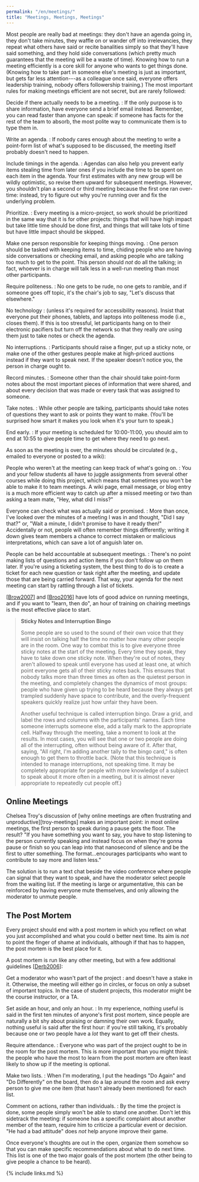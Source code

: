 ```yaml
---
permalink: "/en/meetings/"
title: "Meetings, Meetings, Meetings"
---
```


Most people are really bad at meetings: they don't have an agenda going
in, they don't take minutes, they waffle on or wander off into
irrelevancies, they repeat what others have said or recite banalities
simply so that they'll have said something, and they hold side
conversations (which pretty much guarantees that the meeting will be a
waste of time). Knowing how to run a meeting efficiently is a core skill
for anyone who wants to get things done. (Knowing how to take part in
someone else's meeting is just as important, but gets far less
attention---as a colleague once said, everyone offers leadership
training, nobody offers followership training.) The most important rules
for making meetings efficient are not secret, but are rarely followed:

Decide if there actually needs to be a meeting.
: If the only purpose is to share information, have everyone send a
  brief email instead. Remember, you can read faster than anyone can
  speak: if someone has facts for the rest of the team to absorb, the
  most polite way to communicate them is to type them in.

Write an agenda.
: If nobody cares enough about the meeting to write a point-form list
  of what's supposed to be discussed, the meeting itself probably
  doesn't need to happen.

Include timings in the agenda.
: Agendas can also help you prevent early items stealing time from
  later ones if you include the time to be spent on each item in the
  agenda. Your first estimates with any new group will be wildly
  optimistic, so revise them upward for subsequent meetings. However,
  you shouldn't plan a second or third meeting because the first one
  ran over-time: instead, try to figure out why you're running over
  and fix the underlying problem.

Prioritize.
: Every meeting is a micro-project, so work should be prioritized in
  the same way that it is for other projects: things that will have
  high impact but take little time should be done first, and things
  that will take lots of time but have little impact should be
  skipped.

Make one person responsible for keeping things moving.
: One person should be tasked with keeping items to time, chiding
  people who are having side conversations or checking email, and
  asking people who are talking too much to get to the point. This
  person should *not* do all the talking; in fact, whoever is in
  charge will talk less in a well-run meeting than most other
  participants.

Require politeness.
: No one gets to be rude, no one gets to ramble, and if someone goes
  off topic, it's the chair's job to say, "Let's discuss that
  elsewhere."

No technology
: (unless it's required for accessibility reasons). Insist that
  everyone put their phones, tablets, and laptops into politeness mode
  (i.e., closes them). If this is too stressful, let participants hang
  on to their electronic pacifiers but turn off the network so that
  they really *are* using them just to take notes or check the agenda.

No interruptions.
: Participants should raise a finger, put up a sticky note, or make
  one of the other gestures people make at high-priced auctions
  instead if they want to speak next. If the speaker doesn't notice
  you, the person in charge ought to.

Record minutes.
: Someone other than the chair should take point-form notes about the
  most important pieces of information that were shared, and about
  every decision that was made or every task that was assigned to
  someone.

Take notes.
: While other people are talking, participants should take notes of
  questions they want to ask or points they want to make. (You'll be
  surprised how smart it makes you look when it's your turn to speak.)

End early.
: If your meeting is scheduled for 10:00-11:00, you should aim to end
  at 10:55 to give people time to get where they need to go next.

As soon as the meeting is over, the minutes should be circulated (e.g.,
emailed to everyone or posted to a wiki):

People who weren't at the meeting can keep track of what's going on.
: You and your fellow students all have to juggle assignments from
  several other courses while doing this project, which means that
  sometimes you won't be able to make it to team meetings. A wiki
  page, email message, or blog entry is a much more efficient way to
  catch up after a missed meeting or two than asking a team mate,
  "Hey, what did I miss?"

Everyone can check what was actually said or promised.
: More than once, I've looked over the minutes of a meeting I was in
  and thought, "Did I say that?" or, "Wait a minute, I didn't promise
  to have it ready then!" Accidentally or not, people will often
  remember things differently; writing it down gives team members a
  chance to correct mistaken or malicious interpretations, which can
  save a lot of anguish later on.

People can be held accountable at subsequent meetings.
: There's no point making lists of questions and action items if you
  don't follow up on them later. If you're using a ticketing system,
  the best thing to do is to create a ticket for each new question or
  task right after the meeting, and update those that are being
  carried forward. That way, your agenda for the next meeting can
  start by rattling through a list of tickets.

[[Brow2007](#CITE)] and [[Broo2016](#CITE)] have lots of good advice on
running meetings, and if you want to "learn, then do", an hour of
training on chairing meetings is the most effective place to start.

> **Sticky Notes and Interruption Bingo**
> 
> Some people are so used to the sound of their own voice that they will
> insist on talking half the time no matter how many other people are in
> the room. One way to combat this is to give everyone three sticky
> notes at the start of the meeting. Every time they speak, they have to
> take down one sticky note. When they're out of notes, they aren't
> allowed to speak until everyone has used at least one, at which point
> everyone gets all of their sticky notes back. This ensures that nobody
> talks more than three times as often as the quietest person in the
> meeting, and completely changes the dynamics of most groups: people
> who have given up trying to be heard because they always get trampled
> suddenly have space to contribute, and the overly-frequent speakers
> quickly realize just how unfair they have been.
> 
> Another useful technique is called interruption bingo. Draw a grid,
> and label the rows and columns with the participants' names. Each time
> someone interrupts someone else, add a tally mark to the appropriate
> cell. Halfway through the meeting, take a moment to look at the
> results. In most cases, you will see that one or two people are doing
> all of the interrupting, often without being aware of it. After that,
> saying, "All right, I'm adding another tally to the bingo card," is
> often enough to get them to throttle back. (Note that this technique
> is intended to manage interruptions, not speaking time. It may be
> completely appropriate for people with more knowledge of a subject to
> speak about it more often in a meeting, but it is almost never
> appropriate to repeatedly cut people off.)

## Online Meetings

Chelsea Troy's discussion of [why online meetings are often
frustrating and unproductive][troy-meetings] makes an important point:
in most online meetings, the first person to speak during a pause gets
the floor. The result? "If you have something you want to say, you
have to stop listening to the person currently speaking and instead
focus on when they're gonna pause or finish so you can leap into that
nanosecond of silence and be the first to utter something. The
format...encourages participants who want to contribute to say more
and listen less."

The solution is to run a text chat beside the video conference where
people can signal that they want to speak, and have the moderator select
people from the waiting list. If the meeting is large or argumentative,
this can be reinforced by having everyone mute themselves, and only
allowing the moderator to unmute people.

## The Post Mortem

Every project should end with a post mortem in which you reflect on what
you just accomplished and what you could o better next time. Its aim is
*not* to point the finger of shame at individuals, although if that has
to happen, the post mortem is the best place for it.

A post mortem is run like any other meeting, but with a few additional
guidelines [[Derb2006](#CITE)]:

Get a moderator who wasn't part of the project
: and doesn't have a stake in it. Otherwise, the meeting will either
  go in circles, or focus on only a subset of important topics. In the
  case of student projects, this moderator might be the course
  instructor, or a TA.

Set aside an hour, and only an hour.
: In my experience, nothing useful is said in the first ten minutes of
  anyone's first post mortem, since people are naturally a bit shy
  about praising or damning their own work. Equally, nothing useful is
  said after the first hour: if you're still talking, it's probably
  because one or two people have a *lot* they want to get off their
  chests.

Require attendance.
: Everyone who was part of the project ought to be in the room for the
  post mortem. This is more important than you might think: the people
  who have the most to learn from the post mortem are often least
  likely to show up if the meeting is optional.

Make two lists.
: When I'm moderating, I put the headings "Do Again" and "Do
  Differently" on the board, then do a lap around the room and ask
  every person to give me one item (that hasn't already been
  mentioned) for each list.

Comment on actions, rather than individuals.
: By the time the project is done, some people simply won't be able to
  stand one another. Don't let this sidetrack the meeting: if someone
  has a specific complaint about another member of the team, require
  him to criticize a particular event or decision. "He had a bad
  attitude" does *not* help anyone improve their game.

Once everyone's thoughts are out in the open, organize them somehow so
that you can make specific recommendations about what to do next time.
This list is one of the two major goals of the post mortem (the other
being to give people a chance to be heard).

{% include links.md %}
